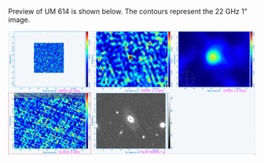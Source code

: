 Preview of UM 614 is shown below. The contours represent the 22 GHz 1" image. 

![UM614.png](UM614.png "UM614")

